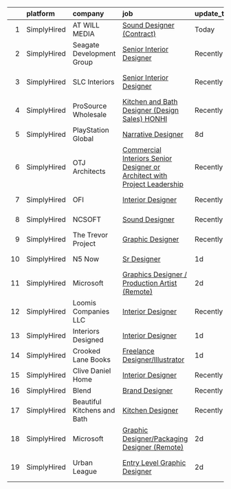 

|    | platform    | company                     | job                                                                                                                                                                                     | update_time   | location                  |
|---:|:------------|:----------------------------|:----------------------------------------------------------------------------------------------------------------------------------------------------------------------------------------|:--------------|:--------------------------|
|  1 | SimplyHired | AT WILL MEDIA               | [Sound Designer (Contract)](https://www.simplyhired.com/job/A8J3OHbNiyMLbVFnIUfy0ozJJiTZfcE14SmK3bIR7bWPApEHFt1A1g?q=creative+designer)                                                 | Today         | Remote                    |
|  2 | SimplyHired | Seagate Development Group   | [Senior Interior Designer](https://www.simplyhired.com/job/y4NGEO71zfGoQcnDI_hOa7hUz-vfSYUQbPiOWaGP_MzVmZ4dqEfIeA?q=creative+designer)                                                  | Recently      | Estero, FL                |
|  3 | SimplyHired | SLC Interiors               | [Senior Interior Designer](https://www.simplyhired.com/job/-CaayB-o3NUlEe7Zg9SPTzTt_eJkex7aWhFg8FLaqHZfastLdHx90g?q=creative+designer)                                                  | Recently      | South Hamilton, MA        |
|  4 | SimplyHired | ProSource Wholesale         | [Kitchen and Bath Designer (Design Sales) HONHI](https://www.simplyhired.com/job/nJP3sghSo-DmxJwQwYJDFND_HslSm-CQcEE3BovtB05dcv3IdcvzkQ?q=creative+designer)                            | Recently      | Honolulu, HI              |
|  5 | SimplyHired | PlayStation Global          | [Narrative Designer](https://www.simplyhired.com/job/nk5HLXTULmA18g3HpO654by6P9Hiapcqnt1763yBKfm3iQJyxAmnMw?q=creative+designer)                                                        | 8d            | San Diego, CA             |
|  6 | SimplyHired | OTJ Architects              | [Commercial Interiors Senior Designer or Architect with Project Leadership](https://www.simplyhired.com/job/IOVEBlzA_VScl4pJuzwn_hAyo5z4E6C2gm54oYFZfxGN7q4Sy3kw7Q?q=creative+designer) | Recently      | Washington, DC            |
|  7 | SimplyHired | OFI                         | [Interior Designer](https://www.simplyhired.com/job/kmOpjwriD52IZVmkRCI2TMogwTzDwacqIXSih9gfWpLJRF7qnkMv2w?q=creative+designer)                                                         | Recently      | Newington, CT             |
|  8 | SimplyHired | NCSOFT                      | [Sound Designer](https://www.simplyhired.com/job/8gOhgL9xmTsycUwhWW3xiOI_irQyeWtd1QCiEmQt4XrR1wyGUEIg_w?q=creative+designer)                                                            | Recently      | Bellevue, WA              |
|  9 | SimplyHired | The Trevor Project          | [Graphic Designer](https://www.simplyhired.com/job/tjrBtD4PzDL4mp3c9dNFO-7eBUYEV-Bb7xcxXZXeqx57IQRsJW7umA?q=creative+designer)                                                          | Recently      | United States             |
| 10 | SimplyHired | N5 Now                      | [Sr Designer](https://www.simplyhired.com/job/i0rKFmHavWjaM3hxmmBz2tf-1KO0yYJor5jWyqwGrfAl4sC30EIO4g?q=creative+designer)                                                               | 1d            | Remote +1 location        |
| 11 | SimplyHired | Microsoft                   | [Graphics Designer / Production Artist (Remote)](https://www.simplyhired.com/job/d_pmPajN7ZFWftVsQQmg-5C7JKyKZHE9dSZc-eXYl3iBJzydVVuBcw?q=creative+designer)                            | 2d            | Kalispell, MT +1 location |
| 12 | SimplyHired | Loomis Companies LLC        | [Interior Designer](https://www.simplyhired.com/job/fa3wssVJpJI3yozEfVDxFqHoOS-r2Sk5_8kEciQMbmWroaWn2OI9Lg?q=creative+designer)                                                         | Recently      | Cleveland, OH             |
| 13 | SimplyHired | Interiors Designed          | [Interior Designer](https://www.simplyhired.com/job/xp_Wz3_BXWTbVs3W00uzMwW5ShSTW2YViX6mPeddrN3WbKwUrwqkXA?q=creative+designer)                                                         | 1d            | Remote                    |
| 14 | SimplyHired | Crooked Lane Books          | [Freelance Designer/Illustrator](https://www.simplyhired.com/job/7-oep-i_7yGCdk0DJ_OH2vzdbNj70sC1mFujxIhSI1Owd9RNnsIQkw?q=creative+designer)                                            | 1d            | Remote                    |
| 15 | SimplyHired | Clive Daniel Home           | [Interior Designer](https://www.simplyhired.com/job/asDTINSm9sgeerl9NXUL2lsZczvYcfcsJzbQBAaUQAfzsZbY4X1kXQ?q=creative+designer)                                                         | Recently      | Naples, FL                |
| 16 | SimplyHired | Blend                       | [Brand Designer](https://www.simplyhired.com/job/5v1om2P1Z_G_0eqJkpQiZdHHlHrDNmf3wkO6LIeYCJXdKEttW2KgSQ?q=creative+designer)                                                            | Recently      | Remote                    |
| 17 | SimplyHired | Beautiful Kitchens and Bath | [Kitchen Designer](https://www.simplyhired.com/job/n-nD73vL77cZ2GdJrCTG-SaLmjHu7B6-ui6qfh5xEExkCJ7nBooweg?q=creative+designer)                                                          | Recently      | Owings, MD                |
| 18 | SimplyHired | Microsoft                   | [Graphic Designer/Packaging Designer (Remote)](https://www.simplyhired.com/job/Z09Gfr3hxSYDwBafVm0LV46Dl3TfBVE_Q-n7S1EdNCKC7mVwAhUH2Q?q=creative+designer)                              | 2d            | Elko, NV                  |
| 19 | SimplyHired | Urban League                | [Entry Level Graphic Designer](https://www.simplyhired.com/job/2oyp4d4ASeWZLOER-tp8P5V7A9MnjJo-YCoeFnHBOwOvsh-tNEESbw?q=creative+designer)                                              | 2d            | Durham, NC +1 location    |